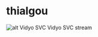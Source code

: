 # thialgou
![alt Vidyo SVC](https://github.com/DoubangoTelecom/thialgou/blob/master/Vidyo.png)
Vidyo SVC stream
